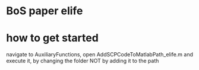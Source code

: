 # BoS paper elife
# how to get started

navigate to AuxiliaryFunctions, open AddSCPCodeToMatlabPath_elife.m and execute it, by changing the folder NOT by adding it to the path